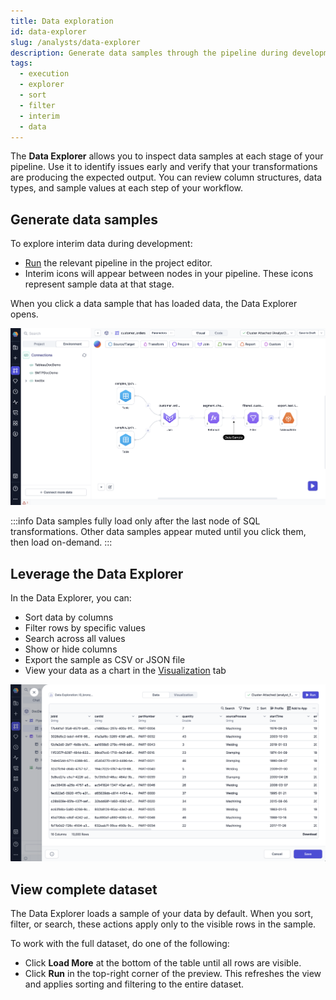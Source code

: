 ```yaml
---
title: Data exploration
id: data-explorer
slug: /analysts/data-explorer
description: Generate data samples through the pipeline during development
tags:
  - execution
  - explorer
  - sort
  - filter
  - interim
  - data
---
```


The **Data Explorer** allows you to inspect data samples at each stage of your pipeline. Use it to identify issues early and verify that your transformations are producing the expected output. You can review column structures, data types, and sample values at each step of your workflow.

## Generate data samples

To explore interim data during development:

- [Run](/analysts/pipeline-execution) the relevant pipeline in the project editor.
- Interim icons will appear between nodes in your pipeline. These icons represent sample data at that stage.

When you click a data sample that has loaded data, the Data Explorer opens.

![Data sample in a pipeline](img/data-sample-analysts.png)

:::info
Data samples fully load only after the last node of SQL transformations. Other data samples appear muted until you click them, then load on-demand.
:::

## Leverage the Data Explorer

In the Data Explorer, you can:

- Sort data by columns
- Filter rows by specific values
- Search across all values
- Show or hide columns
- Export the sample as CSV or JSON file
- View your data as a chart in the [Visualization](/analysts/charts) tab

![DataExplorationSQL](./img/DataExplorationSQL.png)

## View complete dataset

The Data Explorer loads a sample of your data by default. When you sort, filter, or search, these actions apply only to the visible rows in the sample.

To work with the full dataset, do one of the following:

- Click **Load More** at the bottom of the table until all rows are visible.
- Click **Run** in the top-right corner of the preview. This refreshes the view and applies sorting and filtering to the entire dataset.
